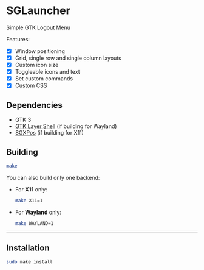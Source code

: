 # SGLauncher
Simple GTK Logout Menu

Features:

- [x] Window positioning
- [x] Grid, single row and single column layouts
- [x] Custom icon size
- [x] Toggleable icons and text
- [x] Set custom commands
- [x] Custom CSS

## Dependencies
- GTK 3
- [GTK Layer Shell](https://github.com/wmww/gtk-layer-shell) (if building for Wayland)
- [SGXPos](https://codeberg.org/ItsZariep/SGXPos) (if building for X11)

## Building

```bash
make
```

You can also build only one backend:

* For **X11** only:

  ```bash
  make X11=1
  ```

* For **Wayland** only:

  ```bash
  make WAYLAND=1
  ```

---

## Installation

```bash
sudo make install
```